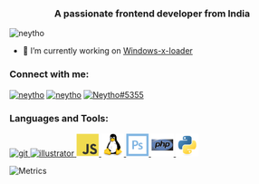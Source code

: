 <h3 align="center">A passionate frontend developer from India</h3>

<p align="left"> <img src="https://komarev.com/ghpvc/?username=neytho&label=Profile%20views&color=0e75b6&style=flat" alt="neytho" /> </p>

- 🔭 I’m currently working on [Windows-x-loader](https://github.com/Neytho/Windows-x-loader)

<h3 align="left">Connect with me:</h3>
<p align="left">
<a href="https://dev.to/neytho" target="blank"><img align="center" src="https://cdn.jsdelivr.net/npm/simple-icons@3.0.1/icons/dev-dot-to.svg" alt="neytho" height="30" width="40" /></a>
<a href="https://www.youtube.com/channel/UC6tXHv5glWo-V3jDf-6WeEQ" target="blank"><img align="center" src="https://raw.githubusercontent.com/rahuldkjain/github-profile-readme-generator/master/src/images/icons/Social/youtube.svg" alt="neytho" height="30" width="40" /></a>
<a href="https://discord.gg/Neytho#5355" target="blank"><img align="center" src="https://raw.githubusercontent.com/rahuldkjain/github-profile-readme-generator/master/src/images/icons/Social/discord.svg" alt="Neytho#5355" height="30" width="40" /></a>
</p>

<h3 align="left">Languages and Tools:</h3>
<p align="left"> <a href="https://git-scm.com/" target="_blank"> <img src="https://www.vectorlogo.zone/logos/git-scm/git-scm-icon.svg" alt="git" width="40" height="40"/> </a> <a href="https://www.adobe.com/in/products/illustrator.html" target="_blank"> <img src="https://www.vectorlogo.zone/logos/adobe_illustrator/adobe_illustrator-icon.svg" alt="illustrator" width="40" height="40"/> </a> <a href="https://developer.mozilla.org/en-US/docs/Web/JavaScript" target="_blank"> <img src="https://raw.githubusercontent.com/devicons/devicon/master/icons/javascript/javascript-original.svg" alt="javascript" width="40" height="40"/> </a> <a href="https://www.linux.org/" target="_blank"> <img src="https://raw.githubusercontent.com/devicons/devicon/master/icons/linux/linux-original.svg" alt="linux" width="40" height="40"/> </a> <a href="https://www.photoshop.com/en" target="_blank"> <img src="https://raw.githubusercontent.com/devicons/devicon/master/icons/photoshop/photoshop-line.svg" alt="photoshop" width="40" height="40"/> </a> <a href="https://www.php.net" target="_blank"> <img src="https://raw.githubusercontent.com/devicons/devicon/master/icons/php/php-original.svg" alt="php" width="40" height="40"/> </a> <a href="https://www.python.org" target="_blank"> <img src="https://raw.githubusercontent.com/devicons/devicon/master/icons/python/python-original.svg" alt="python" width="40" height="40"/> </a> </p>

![Metrics](https://metrics.lecoq.io/Neytho?template=classic&config.timezone=Europe%2FParis)
